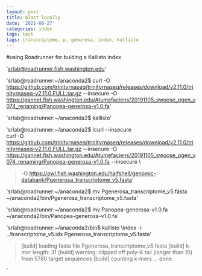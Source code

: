 ```yaml
---
layout: post
title: blast locally 
date: '2021-08-27'
categories: index
tags: test
tags: transcriptome, p. generosa, index, kallisto
---
```

#using Roadrunner for bulding a Kallisto index

'srlab@roadrunner.fish.washington.edu'

'srlab@roadrunner:~/anaconda2$ curl -O https://github.com/trinityrnaseq/trinityrnaseq/releases/download/v2.11.0/trinityrnaseq-v2.11.0.FULL.tar.gz --insecure -O https://gannet.fish.washington.edu/Atumefaciens/20191105_swoose_pgen_v074_renaming/Panopea-generosa-v1.0.fa'

'srlab@roadrunner:~/anaconda2$ kallisto'

'srlab@roadrunner:~/anaconda2$ !curl --insecure \
curl -O https://github.com/trinityrnaseq/trinityrnaseq/releases/download/v2.11.0/trinityrnaseq-v2.11.0.FULL.tar.gz --insecure -O https://gannet.fish.washington.edu/Atumefaciens/20191105_swoose_pgen_v074_renaming/Panopea-generosa-v1.0.fa  --insecure \
> -O https://owl.fish.washington.edu/halfshell/genomic-databank/Pgenerosa_transcriptome_v5.fasta'

'srlab@roadrunner:~/anaconda2$ mv Pgenerosa_transcriptome_v5.fasta ~/anaconda2/bin/Pgenerosa_transcriptome_v5.fasta'

'srlab@roadrunner:~/anaconda2$ mv Panopea-generosa-v1.0.fa ~/anaconda2/bin/Panopea-generosa-v1.0.fa'

'srlab@roadrunner:~/anaconda2/bin$ kallisto \index -i ../transcriptome_v5.idx Pgenerosa_transcriptome_v5.fasta'
>[build] loading fasta file Pgenerosa_transcriptome_v5.fasta
>[build] k-mer length: 31
>[build] warning: clipped off poly-A tail (longer than 10)
        from 5780 target sequences
>[build] counting k-mers ... done.

'



